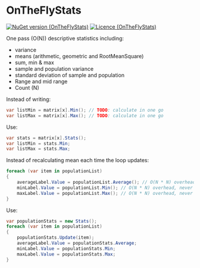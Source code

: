 # OnTheFlyStats

[![NuGet version (OnTheFlyStats)](https://img.shields.io/nuget/v/OnTheFlyStats.svg)](https://www.nuget.org/packages/OnTheFlyStats/)
[![Licence (OnTheFlyStats)](https://img.shields.io/github/license/mashape/apistatus.svg)](https://choosealicense.com/licenses/mit/)

One pass (O(N)) descriptive statistics including:

- variance
- means (arithmetic, geometric and RootMeanSquare)
- sum, min &amp; max
- sample and population variance
- standard deviation of sample and population
- Range and mid range
- Count (N)

Instead of writing:             
```c#
var listMin = matrix[x].Min(); // TODO: calculate in one go
var listMax = matrix[x].Max(); // TODO: calculate in one go
```
Use: 
```c#
var stats = matrix[x].Stats();
var listMin = stats.Min;
var listMax = stats.Max;
```

Instead of recalculating mean each time the loop updates:
```c#
foreach (var item in populationList)
{
    averageLabel.Value = populationList.Average(); // O(N * N) overhead, never write code like this
    minLabel.Value = populationList.Min(); // O(N * N) overhead, never write code like this
    maxLabel.Value = populationList.Max(); // O(N * N) overhead, never write code like this
}
```
Use: 
```c#
var populationStats = new Stats();
foreach (var item in populationList)
{
    populationStats.Update(item);
    averageLabel.Value = populationStats.Average;
    minLabel.Value = populationStats.Min;
    maxLabel.Value = populationStats.Max;
}
```
